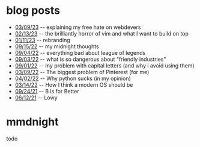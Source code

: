 # blog posts
* [03/09/23](https://mikumikudice.github.io/archive/blog/030923) -- explaining my free hate on webdevers
* [02/13/23](https://mikumikudice.github.io/archive/blog/021323) -- the brilliantly horror of vim and what I want to build on top
* [01/11/23](https://mikumikudice.github.io/archive/blog/011123) -- rebranding
* [09/15/22](https://mikumikudice.github.io/archive/blog/091522) -- my midnight thoughts
* [09/04/22](https://mikumikudice.github.io/archive/blog/090422) -- everything bad about league of legends
* [09/03/22](https://mikumikudice.github.io/archive/blog/090322) -- what is so dangerous about "friendly industries"
* [09/01/22](https://mikumikudice.github.io/archive/blog/090122) -- my problem with capital letters (and why i avoid using them)
* [03/09/22](https://mikumikudice.github.io/archive/blog/030922) -- The biggest problem of Pinterest (for me)
* [04/02/22](https://mikumikudice.github.io/archive/blog/040222) -- Why python sucks (in my opinion)
* [03/14/22](https://mikumikudice.github.io/archive/blog/031422) -- How I think a modern OS should be
* [09/24/21](https://mikumikudice.github.io/archive/blog/092421) -- B is for Better
* [06/12/21](https://mikumikudice.github.io/archive/blog/061221) -- Lowy

# mmdnight
todo